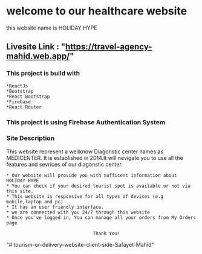 # welcome to our healthcare website

this website name is HOLIDAY HYPE

## Livesite Link : "https://travel-agency-mahid.web.app/"

### This project is build with

    *ReactJs
    *Bootstrap
    *React Bootstrap
    *Firebase
    *React Router

### This project is using Firebase Authentication System

### Site Description

This website represent a wellknow Diagonstic center names as MEDICENTER. It is established in 2014.It will nevigate you to use all the features and sevrices of our diagonstic center.

    * Our website will provide you with sufficent information about HOLIDAY HYPE
    * You can check if your desired tourist spot is available or not via this site.
    * This website is responsive for all types of devices (e.g mobile,laptop and pc)
    * It has an user friendly interface.
    * we are connected with you 24/7 through this website
    * Once you've logged in, You can manage all your orders from My Orders page

                                    Thank You!

"# tourism-or-delivery-website-client-side-Safayet-Mahid"
